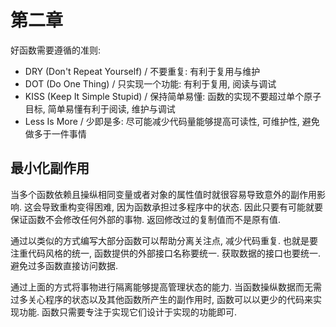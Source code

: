 # 第二章

好函数需要遵循的准则:

- DRY (Don't Repeat Yourself) / 不要重复: 有利于复用与维护
- DOT (Do One Thing) / 只实现一个功能: 有利于复用, 阅读与调试
- KISS (Keep It Simple Stupid) / 保持简单易懂: 函数的实现不要超过单个原子目标, 简单易懂有利于阅读, 维护与调试
- Less Is More / 少即是多: 尽可能减少代码量能够提高可读性, 可维护性, 避免做多于一件事情

## 最小化副作用

当多个函数依赖且操纵相同变量或者对象的属性值时就很容易导致意外的副作用影响. 这会导致重构变得困难, 因为函数承担过多程序中的状态. 因此只要有可能就要保证函数不会修改任何外部的事物. 返回修改过的复制值而不是原有值.

通过以类似的方式编写大部分函数可以帮助分离关注点, 减少代码重复. 也就是要注重代码风格的统一, 函数提供的外部接口名称要统一. 获取数据的接口也要统一. 避免过多函数直接访问数据.

通过上面的方式将事物进行隔离能够提高管理状态的能力. 当函数操纵数据而无需过多关心程序的状态以及其他函数所产生的副作用时, 函数可以以更少的代码来实现功能. 函数只需要专注于实现它们设计于实现的功能即可.
